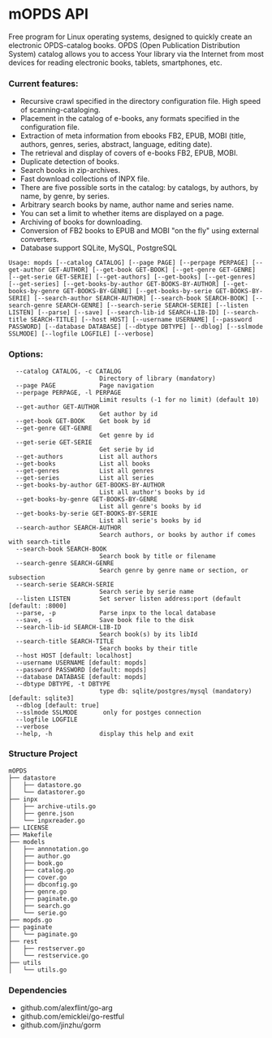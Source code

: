 # mOPDS API

Free program for Linux operating systems, designed to quickly create an electronic OPDS-catalog books. OPDS (Open Publication Distribution System) catalog allows you to access Your library via the Internet from most devices for reading electronic books, tablets, smartphones, etc.
### Current features:

* Recursive crawl specified in the directory configuration file. High speed of scanning-cataloging.
* Placement in the catalog of e-books, any formats specified in the configuration file.
* Extraction of meta information from ebooks FB2, EPUB, MOBI (title, authors, genres, series, abstract, language, editing date).
* The retrieval and display of covers of e-books FB2, EPUB, MOBI.
* Duplicate detection of books.
* Search books in zip-archives.
* Fast download collections of INPX file.
* There are five possible sorts in the catalog: by catalogs, by authors, by name, by genre, by series.
* Arbitrary search books by name, author name and series name.
* You can set a limit to whether items are displayed on a page.
* Archiving of books for downloading.
* Conversion of FB2 books to EPUB and MOBI "on the fly" using external converters.
* Database support SQLite, MySQL, PostgreSQL
	
```Usage: mopds [--catalog CATALOG] [--page PAGE] [--perpage PERPAGE] [--get-author GET-AUTHOR] [--get-book GET-BOOK] [--get-genre GET-GENRE] [--get-serie GET-SERIE] [--get-authors] [--get-books] [--get-genres] [--get-series] [--get-books-by-author GET-BOOKS-BY-AUTHOR] [--get-books-by-genre GET-BOOKS-BY-GENRE] [--get-books-by-serie GET-BOOKS-BY-SERIE] [--search-author SEARCH-AUTHOR] [--search-book SEARCH-BOOK] [--search-genre SEARCH-GENRE] [--search-serie SEARCH-SERIE] [--listen LISTEN] [--parse] [--save] [--search-lib-id SEARCH-LIB-ID] [--search-title SEARCH-TITLE] [--host HOST] [--username USERNAME] [--password PASSWORD] [--database DATABASE] [--dbtype DBTYPE] [--dblog] [--sslmode SSLMODE] [--logfile LOGFILE] [--verbose]```

### Options:
```
  --catalog CATALOG, -c CATALOG
                         Directory of library (mandatory)
  --page PAGE            Page navigation
  --perpage PERPAGE, -l PERPAGE
                         Limit results (-1 for no limit) (default 10)
  --get-author GET-AUTHOR
                         Get author by id
  --get-book GET-BOOK    Get book by id
  --get-genre GET-GENRE
                         Get genre by id
  --get-serie GET-SERIE
                         Get serie by id
  --get-authors          List all authors
  --get-books            List all books
  --get-genres           List all genres
  --get-series           List all series
  --get-books-by-author GET-BOOKS-BY-AUTHOR
                         List all author's books by id
  --get-books-by-genre GET-BOOKS-BY-GENRE
                         List all genre's books by id
  --get-books-by-serie GET-BOOKS-BY-SERIE
                         List all serie's books by id
  --search-author SEARCH-AUTHOR
                         Search authors, or books by author if comes with search-title
  --search-book SEARCH-BOOK
                         Search book by title or filename
  --search-genre SEARCH-GENRE
                         Search genre by genre name or section, or subsection
  --search-serie SEARCH-SERIE
                         Search serie by serie name
  --listen LISTEN        Set server listen address:port (default  [default: :8000]
  --parse, -p            Parse inpx to the local database
  --save, -s             Save book file to the disk
  --search-lib-id SEARCH-LIB-ID
                         Search book(s) by its libId
  --search-title SEARCH-TITLE
                         Search books by their title
  --host HOST [default: localhost]
  --username USERNAME [default: mopds]
  --password PASSWORD [default: mopds]
  --database DATABASE [default: mopds]
  --dbtype DBTYPE, -t DBTYPE
                         type db: sqlite/postgres/mysql (mandatory) [default: sqlite3]
  --dblog [default: true]
  --sslmode SSLMODE       only for postges connection
  --logfile LOGFILE
  --verbose
  --help, -h             display this help and exit
```

### Structure Project
```
mOPDS
├── datastore
│   ├── datastore.go  
│   └── datastorer.go
├── inpx
│   ├── archive-utils.go
│   ├── genre.json
│   └── inpxreader.go
├── LICENSE
├── Makefile
├── models
│   ├── annnotation.go
│   ├── author.go
│   ├── book.go
│   ├── catalog.go
│   ├── cover.go
│   ├── dbconfig.go
│   ├── genre.go
│   ├── paginate.go
│   ├── search.go
│   └── serie.go
├── mopds.go
├── paginate
│   └── paginate.go
├── rest
│   ├── restserver.go
│   └── restservice.go
├── utils
│   └── utils.go
```

### Dependencies
* github.com/alexflint/go-arg
* github.com/emicklei/go-restful
* github.com/jinzhu/gorm
